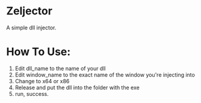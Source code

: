 # Zeljector
A simple dll injector.


# How To Use:
1. Edit dll_name to the name of your dll
2. Edit window_name to the exact name of the window you're injecting into
3. Change to x64 or x86
4. Release and put the dll into the folder with the exe
5. run, success.
